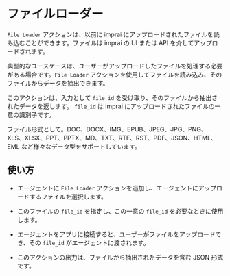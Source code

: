 # ファイルローダー

`File Loader` アクションは、以前に imprai にアップロードされたファイルを読み込むことができます。ファイルは imprai の UI または API を介してアップロードされます。

典型的なユースケースは、ユーザーがアップロードしたファイルを処理する必要がある場合です。`File Loader` アクションを使用してファイルを読み込み、そのファイルからデータを抽出できます。

このアクションは、入力として `file_id` を受け取り、そのファイルから抽出されたデータを返します。 `file_id` は imprai にアップロードされたファイルの一意の識別子です。

ファイル形式として。DOC、DOCX、IMG、EPUB、JPEG、JPG、PNG、XLS、XLSX、PPT、PPTX、MD、TXT、RTF、RST、PDF、JSON、HTML、EML など様々なデータ型をサポートしています。

## 使い方

- エージェントに `File Loader` アクションを追加し、エージェントにアップロードするファイルを選択します。

- このファイルの `file_id` を指定し、この一意の `file_id` を必要なときに使用します。

- エージェントをアプリに接続すると、ユーザーがファイルをアップロードでき、その `file_id` がエージェントに渡されます。

- このアクションの出力は、ファイルから抽出されたデータを含む JSON 形式です。

<!-- **Config**

* **File ID:** ファイルの UUID、固定または変数への参照が可能です。

**Output**

* ファイルから抽出された構造化データの JSON 配列
* ファイルの種類に応じて、構造化データは異なります。例えば、PDF ファイルの場合、構造化データはページのリストで、各ページは段落のリストで、各段落は行のリストで、各行は単語のリストです。JSON ファイルの場合、構造化データは JSON オブジェクトそのものです。 -->

<!-- **Example** -->

<!-- * [File Loader](https://imprai.ai/p/21b2295005587a5375d8/agent/bb48d1c1658b5a08917a) -->

<!-- **Error Handing**

* If the file id is invalid, or the file is not supported, the action will return an empty array. -->

<!-- ## サンプルエージェント

- [ファイルローダー](https://imprai.ai/p/21b2295005587a5375d8/callable/bb48d1c1658b5a08917a/editor) -->
